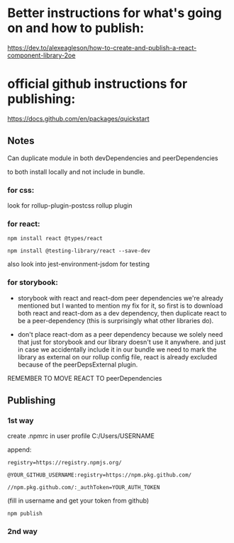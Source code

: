 # Better instructions for what's going on and how to publish:
https://dev.to/alexeagleson/how-to-create-and-publish-a-react-component-library-2oe

# official github instructions for publishing:
https://docs.github.com/en/packages/quickstart

## Notes

Can duplicate module in both devDependencies and peerDependencies

to both install locally and not include in bundle.


### for css:

look for rollup-plugin-postcss rollup plugin


### for react:
```
npm install react @types/react

npm install @testing-library/react --save-dev
```
also look into jest-environment-jsdom for testing

### for storybook:

- storybook with react and react-dom peer dependencies
we're already mentioned but I wanted to mention my
fix for it, so first is to download both react and
react-dom as a dev dependency, then duplicate react
to be a peer-dependency (this is surprisingly what
other libraries do).

- don't place react-dom as a peer dependency because
we solely need that just for storybook and our library
doesn't use it anywhere. and just in case we accidentally
include it in our bundle we need to mark the library
as external on our rollup config file, react is already
excluded because of the peerDepsExternal plugin. 

REMEMBER TO MOVE REACT TO peerDependencies


## Publishing

### 1st way

create .npmrc in user profile C:/Users/USERNAME

append:

```
registry=https://registry.npmjs.org/

@YOUR_GITHUB_USERNAME:registry=https://npm.pkg.github.com/

//npm.pkg.github.com/:_authToken=YOUR_AUTH_TOKEN
```

(fill in username and get your token from github)

```
npm publish
```

### 2nd way

